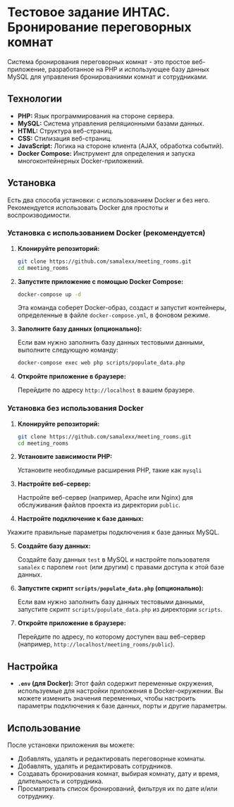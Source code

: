 # Тестовое задание ИНТАС. Бронирование переговорных комнат


Система бронирования переговорных комнат - это простое веб-приложение, разработанное на PHP и использующее базу данных MySQL для управления бронированиями комнат и сотрудниками.

## Технологии

*   **PHP:** Язык программирования на стороне сервера.
*   **MySQL:** Система управления реляционными базами данных.
*   **HTML:** Структура веб-страниц.
*   **CSS:** Стилизация веб-страниц.
*   **JavaScript:** Логика на стороне клиента (AJAX, обработка событий).
*   **Docker Compose:** Инструмент для определения и запуска многоконтейнерных Docker-приложений.

## Установка

Есть два способа установки: с использованием Docker и без него. Рекомендуется использовать Docker для простоты и воспроизводимости.

### Установка с использованием Docker (рекомендуется)

1.  **Клонируйте репозиторий:**

    ```bash
    git clone https://github.com/samalexx/meeting_rooms.git
    cd meeting_rooms
    ```

2.  **Запустите приложение с помощью Docker Compose:**

    ```bash
    docker-compose up -d
    ```

    Эта команда соберет Docker-образ, создаст и запустит контейнеры, определенные в файле `docker-compose.yml`, в фоновом режиме.

3.  **Заполните базу данных (опционально):**

    Если вам нужно заполнить базу данных тестовыми данными, выполните следующую команду:

    ```bash
    docker-compose exec web php scripts/populate_data.php
    ```

4.  **Откройте приложение в браузере:**

    Перейдите по адресу `http://localhost` в вашем браузере.

### Установка без использования Docker

1.  **Клонируйте репозиторий:**

    ```bash
    git clone https://github.com/samalexx/meeting_rooms.git
    cd meeting_rooms
    ```

2.  **Установите зависимости PHP:**

    Установите необходимые расширения PHP, такие как `mysqli`

3.  **Настройте веб-сервер:**

    Настройте веб-сервер (например, Apache или Nginx) для обслуживания файлов проекта из директории `public`.

4.  **Настройте подключение к базе данных:**

   Укажите правильные параметры подключения к базе данных MySQL.

5.  **Создайте базу данных:**

    Создайте базу данных `test` в MySQL и настройте пользователя `samalex` с паролем `root` (или другим) с правами доступа к этой базе данных.

6.  **Запустите скрипт `scripts/populate_data.php` (опционально):**

    Если вам нужно заполнить базу данных тестовыми данными, запустите скрипт `scripts/populate_data.php` из директории `scripts`.

7.  **Откройте приложение в браузере:**

    Перейдите по адресу, по которому доступен ваш веб-сервер (например, `http://localhost/meeting_rooms/public`).

## Настройка

*   **`.env` (для Docker):** Этот файл содержит переменные окружения, используемые для настройки приложения в Docker-окружении. Вы можете изменить значения переменных, чтобы настроить параметры подключения к базе данных, порты и другие параметры.

## Использование

После установки приложения вы можете:

*   Добавлять, удалять и редактировать переговорные комнаты.
*   Добавлять, удалять и редактировать сотрудников.
*   Создавать бронирования комнат, выбирая комнату, дату и время, длительность и сотрудника.
*   Просматривать список бронирований, фильтруя их по дате и/или сотруднику.

